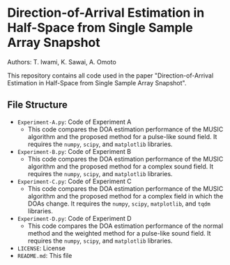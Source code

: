 # Direction-of-Arrival Estimation in Half-Space from Single Sample Array Snapshot

Authors: T. Iwami, K. Sawai, A. Omoto

This repository contains all code used in the paper "Direction-of-Arrival Estimation in Half-Space from Single Sample Array Snapshot".

## File Structure

- `Experiment-A.py`: Code of Experiment A
  - This code compares the DOA estimation performance of the MUSIC algorithm and the proposed method for a pulse-like sound field. It requires the `numpy`, `scipy`, and `matplotlib` libraries.
- `Experiment-B.py`: Code of Experiment B
  - This code compares the DOA estimation performance of the MUSIC algorithm and the proposed method for a complex sound field. It requires the `numpy`, `scipy`, and `matplotlib` libraries.
- `Experiment-C.py`: Code of Experiment C
  - This code compares the DOA estimation performance of the MUSIC algorithm and the proposed method for a complex field in which the DOAs change. It requires the `numpy`, `scipy`, `matplotlib`, and `tqdm` libraries.
- `Experiment-D.py`: Code of Experiment D
  - This code compares the DOA estimation performance of the normal method and the weighted method for a pulse-like sound field. It requires the `numpy`, `scipy`, and `matplotlib` libraries.
- `LICENSE`: License
- `README.md`: This file
